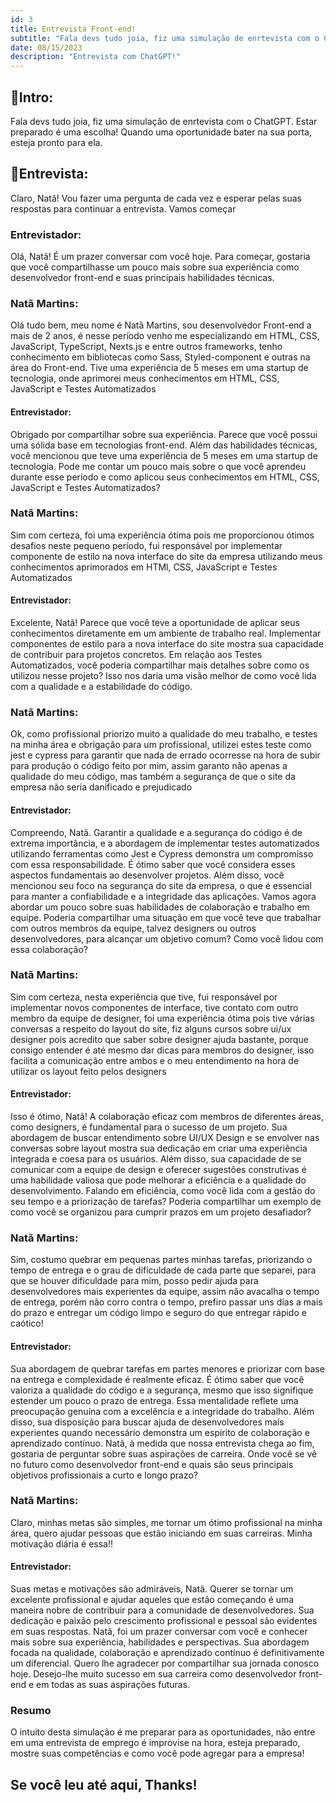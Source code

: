 ```yaml
---
id: 3
title: Entrevista Front-end!
subtitle: "Fala devs tudo joia, fiz uma simulação de enrtevista com o ChatGPT, estar preparado é uma escolha!"
date: 08/15/2023
description: "Entrevista com ChatGPT!"
---
```


## 🔰Intro:

Fala devs tudo joia, fiz uma simulação de enrtevista com o ChatGPT.
Estar preparado é uma escolha!
Quando uma oportunidade bater na sua porta, esteja pronto para ela.

## 🎯Entrevista:

Claro, Natã! Vou fazer uma pergunta de cada vez e esperar pelas suas respostas para continuar a entrevista. Vamos começar

### Entrevistador:

Olá, Natã! É um prazer conversar com você hoje. Para começar, gostaria que você compartilhasse um pouco mais sobre sua experiência como desenvolvedor front-end e suas principais habilidades técnicas.

### Natã Martins:

Olá tudo bem, meu nome é Natã Martins, sou desenvolvedor Front-end a mais de 2 anos, é nesse período venho me especializando em HTML, CSS, JavaScript, TypeScript, Nexts.js e entre outros frameworks, tenho conhecimento em bibliotecas como Sass, Styled-component e outras na área do Front-end. Tive uma experiência de 5 meses em uma startup de tecnologia, onde aprimorei meus conhecimentos em HTML, CSS, JavaScript e Testes Automatizados

#### Entrevistador:

Obrigado por compartilhar sobre sua experiência. Parece que você possui uma sólida base em tecnologias front-end. Além das habilidades técnicas, você mencionou que teve uma experiência de 5 meses em uma startup de tecnologia. Pode me contar um pouco mais sobre o que você aprendeu durante esse período e como aplicou seus conhecimentos em HTML, CSS, JavaScript e Testes Automatizados?

### Natã Martins:

Sim com certeza, foi uma experiência ótima pois me proporcionou ótimos desafios neste pequeno período, fui responsável por implementar componente de estilo na nova interface do site da empresa utilizando meus conhecimentos aprimorados em HTMl, CSS, JavaScript e Testes Automatizados

#### Entrevistador:

Excelente, Natã! Parece que você teve a oportunidade de aplicar seus conhecimentos diretamente em um ambiente de trabalho real. Implementar componentes de estilo para a nova interface do site mostra sua capacidade de contribuir para projetos concretos. Em relação aos Testes Automatizados, você poderia compartilhar mais detalhes sobre como os utilizou nesse projeto? Isso nos daria uma visão melhor de como você lida com a qualidade e a estabilidade do código.

### Natã Martins:

Ok, como profissional priorizo muito a qualidade do meu trabalho, e testes na minha área e obrigação para um profissional, utilizei estes teste como jest e cypress para garantir que nada de errado ocorresse na hora de subir para produção o código feito por mim, assim garanto não apenas a qualidade do meu código, mas também a segurança de que o site da empresa não seria danificado e prejudicado

#### Entrevistador:

Compreendo, Natã. Garantir a qualidade e a segurança do código é de extrema importância, e a abordagem de implementar testes automatizados utilizando ferramentas como Jest e Cypress demonstra um compromisso com essa responsabilidade. É ótimo saber que você considera esses aspectos fundamentais ao desenvolver projetos. Além disso, você mencionou seu foco na segurança do site da empresa, o que é essencial para manter a confiabilidade e a integridade das aplicações.
Vamos agora abordar um pouco sobre suas habilidades de colaboração e trabalho em equipe. Poderia compartilhar uma situação em que você teve que trabalhar com outros membros da equipe, talvez designers ou outros desenvolvedores, para alcançar um objetivo comum? Como você lidou com essa colaboração?

### Natã Martins:

Sim com certeza, nesta experiência que tive, fui responsável por implementar novos componentes de interface, tive contato com outro membro da equipe de designer, foi uma experiência ótima pois tive várias conversas a respeito do layout do site, fiz alguns cursos sobre ui/ux designer pois acredito que saber sobre designer ajuda bastante, porque consigo entender é até mesmo dar dicas para membros do designer, isso facilita a comunicação entre ambos e o meu entendimento na hora de utilizar os layout feito pelos designers

#### Entrevistador:

Isso é ótimo, Natã! A colaboração eficaz com membros de diferentes áreas, como designers, é fundamental para o sucesso de um projeto. Sua abordagem de buscar entendimento sobre UI/UX Design e se envolver nas conversas sobre layout mostra sua dedicação em criar uma experiência integrada e coesa para os usuários. Além disso, sua capacidade de se comunicar com a equipe de design e oferecer sugestões construtivas é uma habilidade valiosa que pode melhorar a eficiência e a qualidade do desenvolvimento.
Falando em eficiência, como você lida com a gestão do seu tempo e a priorização de tarefas? Poderia compartilhar um exemplo de como você se organizou para cumprir prazos em um projeto desafiador?

### Natã Martins:

Sim, costumo quebrar em pequenas partes minhas tarefas, priorizando o tempo de entrega e o grau de dificuldade de cada parte que separei, para que se houver dificuldade para mim, posso pedir ajuda para desenvolvedores mais experientes da equipe, assim não avacalha o tempo de entrega, porém não corro contra o tempo, prefiro passar uns dias a mais do prazo e entregar um código limpo e seguro do que entregar rápido e caótico!

#### Entrevistador:

Sua abordagem de quebrar tarefas em partes menores e priorizar com base na entrega e complexidade é realmente eficaz. É ótimo saber que você valoriza a qualidade do código e a segurança, mesmo que isso signifique estender um pouco o prazo de entrega. Essa mentalidade reflete uma preocupação genuína com a excelência e a integridade do trabalho. Além disso, sua disposição para buscar ajuda de desenvolvedores mais experientes quando necessário demonstra um espírito de colaboração e aprendizado contínuo.
Natã, à medida que nossa entrevista chega ao fim, gostaria de perguntar sobre suas aspirações de carreira. Onde você se vê no futuro como desenvolvedor front-end e quais são seus principais objetivos profissionais a curto e longo prazo?

### Natã Martins:

Claro, minhas metas são simples, me tornar um ótimo profissional na minha área, quero ajudar pessoas que estão iniciando em suas carreiras. Minha motivação diária é essa!!

#### Entrevistador:

Suas metas e motivações são admiráveis, Natã. Querer se tornar um excelente profissional e ajudar aqueles que estão começando é uma maneira nobre de contribuir para a comunidade de desenvolvedores. Sua dedicação e paixão pelo crescimento profissional e pessoal são evidentes em suas respostas.
Natã, foi um prazer conversar com você e conhecer mais sobre sua experiência, habilidades e perspectivas. Sua abordagem focada na qualidade, colaboração e aprendizado contínuo é definitivamente um diferencial. Quero lhe agradecer por compartilhar sua jornada conosco hoje. Desejo-lhe muito sucesso em sua carreira como desenvolvedor front-end e em todas as suas aspirações futuras.

### Resumo

O intuito desta simulação é me preparar para as oportunidades, não entre em uma entrevista de emprego é improvise na hora, esteja preparado, mostre suas competências e como você pode agregar para a empresa!

## Se você leu até aqui, Thanks!
